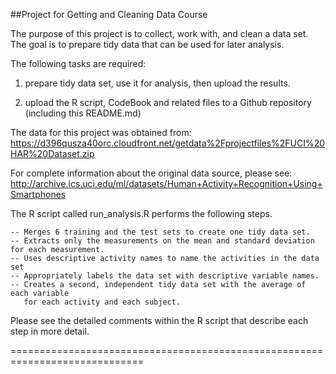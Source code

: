 ##Project for Getting and Cleaning Data Course

The purpose of this project is to collect, work with, and clean a data set.
The goal is to prepare tidy data that can be used for later analysis.

The following tasks are required:

1) prepare tidy data set, use it for analysis, then upload the results.

2) upload the R script, CodeBook and related files to a Github repository (including this README.md)

The data for this project was obtained from:
https://d396qusza40orc.cloudfront.net/getdata%2Fprojectfiles%2FUCI%20HAR%20Dataset.zip

For complete information about the original data source, please see:
http://archive.ics.uci.edu/ml/datasets/Human+Activity+Recognition+Using+Smartphones

The R script called run_analysis.R performs the following steps. 

    -- Merges 6 training and the test sets to create one tidy data set.
    -- Extracts only the measurements on the mean and standard deviation for each measurement. 
    -- Uses descriptive activity names to name the activities in the data set
    -- Appropriately labels the data set with descriptive variable names. 
    -- Creates a second, independent tidy data set with the average of each variable
       for each activity and each subject. 

Please see the detailed comments within the R script that describe each step in more detail.

=============================================================================
